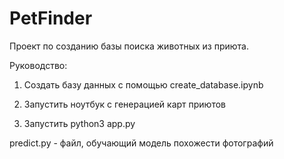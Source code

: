 # PetFinder

Проект по созданию базы поиска животных из приюта.

Руководство:

1) Создать базу данных с помощью create_database.ipynb

2) Запустить ноутбук с генерацией карт приютов

3) Запустить python3 app.py

predict.py - файл, обучающий модель похожести фотографий
